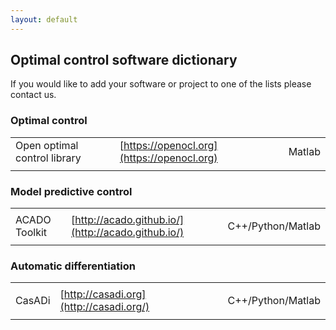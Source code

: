 ```yaml
---
layout: default
---
```


## Optimal control software dictionary

If you would like to add your software or project to one of the lists please contact us.

### Optimal control

| | | |
|-|-|-|
| Open optimal control library | [https://openocl.org](https://openocl.org) | Matlab  |
|                              |                                            |         |

### Model predictive control

| | | |
|-|-|-|
|                              |                                                    |                    |
| ACADO Toolkit                | [http://acado.github.io/](http://acado.github.io/) | C++/Python/Matlab  |
|                              |                                                    |                    |

### Automatic differentiation

| | | |
|-|-|-|
|                              |                                                    |                    |
| CasADi                       | [http://casadi.org](http://casadi.org/)            | C++/Python/Matlab  |
|                              |                                                    |                    |
